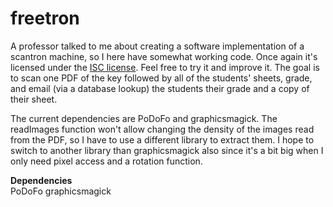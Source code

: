 freetron
========

A professor talked to me about creating a software implementation of a
scantron machine, so I here have somewhat working code. Once again it's
licensed under the [ISC license](http://floft.net/uploads/isc-license.txt).
Feel free to try it and improve it. The goal is to scan one PDF of the key
followed by all of the students' sheets, grade, and email (via a database
lookup) the students their grade and a copy of their sheet.

The current dependencies are PoDoFo and graphicsmagick. The readImages function
won't allow changing the density of the images read from the PDF, so I have to
use a different library to extract them. I hope to switch to another library
than graphicsmagick also since it's a bit big when I only need pixel access and
a rotation function.

**Dependencies**  
PoDoFo
graphicsmagick
